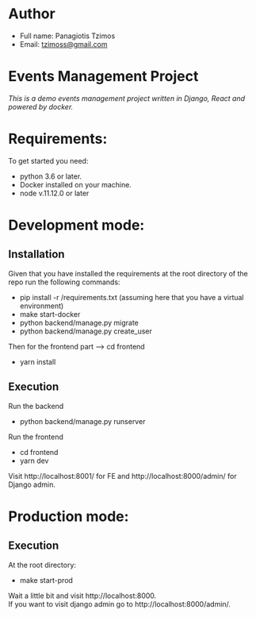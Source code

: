# Author
* Full name: Panagiotis Tzimos   
* Email: tzimoss@gmail.com
   
# Events Management Project
*This is a demo events management project written in Django, React and powered by docker.*

# Requirements:
To get started you need:
 * python 3.6 or later. 
 * Docker installed on your machine.
 * node v.11.12.0 or later
 
# Development mode:

## Installation
Given that you have installed the requirements at the root directory of the repo run the following commands:
 * pip install -r /requirements.txt (assuming here that you have a virtual environment)
 * make start-docker
 * python backend/manage.py migrate
 * python backend/manage.py create_user
 
 Then for the frontend part --> cd frontend
 * yarn install
 
## Execution
Run the backend
* python backend/manage.py runserver

Run the frontend
* cd frontend
* yarn dev  

Visit http://localhost:8001/ for FE and http://localhost:8000/admin/ for Django admin. 

# Production mode:

## Execution
At the root directory:
* make start-prod

Wait a little bit and visit http://localhost:8000.   
If you want to visit django admin go to http://localhost:8000/admin/.


